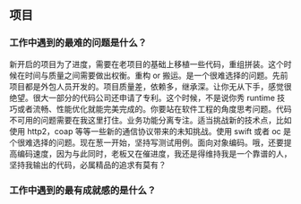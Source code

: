 ## 项目

### 工作中遇到的最难的问题是什么？

新开启的项目为了进度，需要在老项目的基础上移植一些代码，重组拼装。这个时候在时间与质量之间需要做出权衡。重构 or 搬运。是一个很难选择的问题。先前项目都是外包人员开发的。项目质量差，依赖多，继承深。让你无从下手，感觉很绝望。很大一部分的代码公司还申请了专利。这个时候，不是说你秀 runtime 技巧或者流畅、性能优化就能完美完成的。你要站在软件工程的角度思考问题。代码不可用的问题需要在我这里打住。业务功能分离专注。适当挑战新的技术点，比如使用 http2，coap 等等一些新的通信协议带来的未知挑战。使用 swift 或者 oc 是个很难选择的问题。现在葱一开始，坚持写测试用例。面向对象编码。哦，还要提高编码速度，因为与此同时，老板又在催进度，我还是得维持我是一个靠谱的人，坚持我输出的代码，必属精品的追求有莫有？

### 工作中遇到的最有成就感的是什么？

